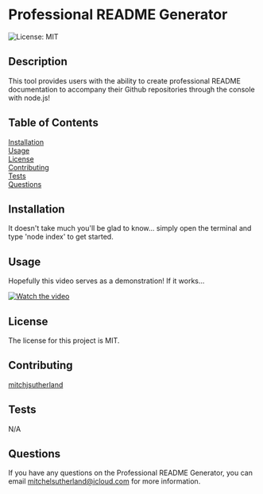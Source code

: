 # Professional README Generator

![License: MIT](https://img.shields.io/badge/License-MIT-yellow.svg)

## Description
This tool provides users with the ability to create professional README documentation to accompany their Github repositories through the console with node.js!

## Table of Contents
[Installation](#installation) <br>
[Usage](#usage) <br>
[License](#license) <br>
[Contributing](#contributing) <br>
[Tests](#tests) <br>
[Questions](#questions) <br>

## Installation
It doesn't take much you'll be glad to know... simply open the terminal and type 'node index' to get started.

## Usage
Hopefully this video serves as a demonstration! If it works...

[![Watch the video](https://img.youtube.com/vi/yXJITwfmRFU/hqdefault.jpg)](https://www.youtube.com/embed/yXJITwfmRFU)



## License
The license for this project is MIT.



## Contributing
[mitchjsutherland](https://github.com/mitchjsutherland)

## Tests
N/A

## Questions
If you have any questions on the Professional README Generator, you can email mitchelsutherland@icloud.com for more information.
